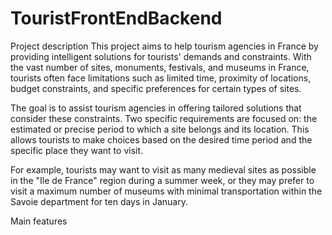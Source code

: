 # TouristFrontEndBackend
Project description This project aims to help tourism agencies in France by providing intelligent solutions for tourists' demands and constraints. With the vast number of sites, monuments, festivals, and museums in France, tourists often face limitations such as limited time, proximity of locations, budget constraints, and specific preferences for certain types of sites.

The goal is to assist tourism agencies in offering tailored solutions that consider these constraints. Two specific requirements are focused on: the estimated or precise period to which a site belongs and its location. This allows tourists to make choices based on the desired time period and the specific place they want to visit.

For example, tourists may want to visit as many medieval sites as possible in the "Ile de France" region during a summer week, or they may prefer to visit a maximum number of museums with minimal transportation within the Savoie department for ten days in January.

Main features
